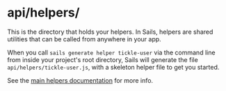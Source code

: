 # api/helpers/

This is the directory that holds your helpers.  In Sails, helpers are shared utilities that can be called from anywhere in your app.

When you call `sails generate helper tickle-user` via the command line from inside your project's root directory, Sails will generate the file `api/helpers/tickle-user.js`, with a skeleton helper file to get you started.

See the [main helpers documentation](http://next.sailsjs.com/documentation/concepts/helpers) for more info.


<docmeta name="displayName" value="helpers">
